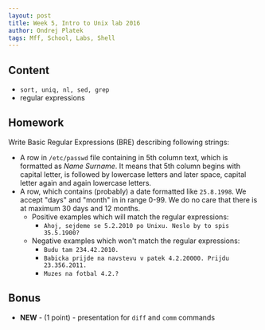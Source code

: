 ```yaml
---
layout: post
title: Week 5, Intro to Unix lab 2016
author: Ondrej Platek
tags: Mff, School, Labs, Shell
---
```


## Content 
- `sort, uniq, nl, sed, grep`
- regular expressions


## Homework

Write Basic Regular Expressions (BRE) describing following strings:

- A row in `/etc/passwd` file containing in 5th column text, which is formatted as *Name Surname*. It means that 5th column begins with capital letter, is followed by lowercase letters and later space, capital letter again and again lowercase letters.
- A row, which contains (probably) a date formatted like `25.8.1998`. We accept "days" and "month" in in range 0-99. We do no care that there is at maximum 30 days and 12 months.
    - Positive examples which will match the regular expressions:
        - `Ahoj, sejdeme se 5.2.2010 po Unixu. Neslo by to spis 35.5.1900?`
    - Negative examples which won't match the regular expressions:
        - `Budu tam 234.42.2010.`
        - `Babicka prijde na navstevu v patek 4.2.20000. Prijdu 23.356.2011.`
        - `Muzes na fotbal 4.2.?`

## Bonus
- **NEW** - (1 point) - presentation for `diff` and `comm` commands
